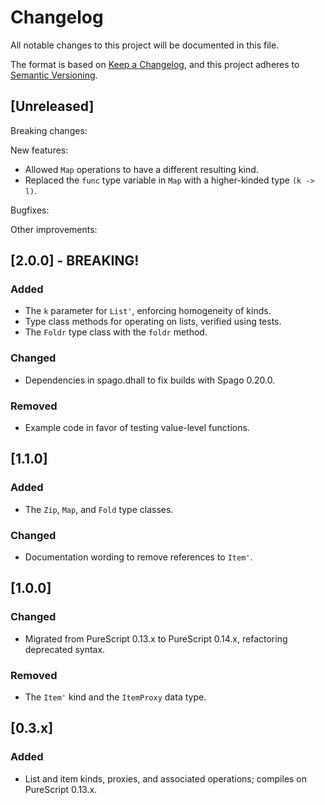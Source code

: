 # Changelog
All notable changes to this project will be documented in this file.

The format is based on [Keep a Changelog](https://keepachangelog.com/en/1.0.0/),
and this project adheres to [Semantic Versioning](https://semver.org/spec/v2.0.0.html).

## [Unreleased]
Breaking changes:

New features:
* Allowed `Map` operations to have a different resulting kind.
* Replaced the `func` type variable in `Map` with a higher-kinded type `(k -> l)`.

Bugfixes:

Other improvements:

## [2.0.0] - BREAKING!
### Added
* The `k` parameter for `List'`, enforcing homogeneity of kinds.
* Type class methods for operating on lists, verified using tests.
* The `Foldr` type class with the `foldr` method.
### Changed
* Dependencies in spago.dhall to fix builds with Spago 0.20.0.
### Removed
* Example code in favor of testing value-level functions.

## [1.1.0]
### Added
* The `Zip`, `Map`, and `Fold` type classes.
### Changed
* Documentation wording to remove references to `Item'`.

## [1.0.0]
### Changed
* Migrated from PureScript 0.13.x to PureScript 0.14.x, refactoring deprecated syntax.
### Removed
* The `Item'` kind and the `ItemProxy` data type.

## [0.3.x] 
### Added
* List and item kinds, proxies, and associated operations; compiles on PureScript 0.13.x.
